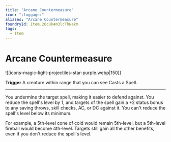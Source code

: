```yaml
---
title: "Arcane Countermeasure"
icon: ":luggage:"
aliases: "Arcane Countermeasure"
foundryId: Item.26c8k4m3lcThNakm
tags:
  - Item
---
```


# Arcane Countermeasure
![[icons-magic-light-projectiles-star-purple.webp|150]]

**Trigger** A creature within range that you can see Casts a Spell.

* * *

You undermine the target spell, making it easier to defend against. You reduce the spell's level by 1, and targets of the spell gain a +2 status bonus to any saving throws, skill checks, AC, or DC against it. You can't reduce the spell's level below its minimum.

For example, a 5th-level cone of cold would remain 5th-level, but a 5th-level fireball would become 4th-level. Targets still gain all the other benefits, even if you don't reduce the spell's level.



